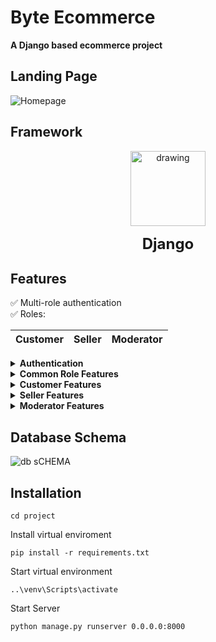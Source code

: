 # Byte Ecommerce
**A Django based ecommerce project**

## Landing Page
![Homepage](https://github.com/OverkillViper/Byte/assets/117332017/d2a5909b-cfb2-4f2b-a735-8e691f0600f0)

## Framework
<p align="center">
<img src="https://static.djangoproject.com/img/logos/django-logo-positive.png" alt="drawing" width="120"/>
</p>
<p align="center">
<font size="5">
<b>Django</b>
</font>
</p>

## Features
✅ Multi-role authentication <br>
✅ Roles:

| Customer | Seller | Moderator |
|----------|--------|-----------|

<details>
  <summary><b>Authentication</b></summary>
  ✅ Register (Email based)
  <br>✅ Login
  <br>✅ Account verification via email
  <br>✅ Reset lost password via email
</details>

<details>
  <summary><b>Common Role Features</b></summary>
  ✅ Nofitications
  <br>✅ Basic Chat System
</details>

<details>
  <summary><b>Customer Features</b></summary>
  ✅ Add product to cart
  <br>✅ Add product to wishlist
  <br>✅ Get notification when wishlisted product re-stocks
  <br>✅ Get notification on product delivery stage change
  <br>✅ Rate product after delivery
  <br>✅ Track orders. View order details
  <br>✅ Chat with seller
  <br>✅ Maintain multiple delivery addresses
  <br>✅ Both Cash on Delivery and Cashless Payment accepted
  <br>✅ Buy product from different seller in same order
  <br>✅ <b>Dashboard:</b>
  <br>&nbsp&nbsp&nbsp&nbsp✅ Standing orders
  <br>&nbsp&nbsp&nbsp&nbsp✅ Completed orders
  <br>&nbsp&nbsp&nbsp&nbsp✅ Total product purchased
  <br>&nbsp&nbsp&nbsp&nbsp✅ Total money spent
  <br>&nbsp&nbsp&nbsp&nbsp✅ Total Addresses
  <br>&nbsp&nbsp&nbsp&nbsp✅ Total Wishlists
  <br>&nbsp&nbsp&nbsp&nbsp✅ Percentage of payment method selected
  <br>&nbsp&nbsp&nbsp&nbsp✅ Monthly purchases
</details>

<details>
  <summary><b>Seller Features</b></summary>
  ✅ Maintain multiple stores
  <br>✅ Add product to wishlist
  <br>✅ Product CRUD
  <br>✅ Add product attributes
  <br>✅ Add multiple images for product
  <br>✅ Set discount on product
  <br>✅ Change order status
  <br>✅ Notified on order placed
  <br>✅ <b>Dashboard:</b>
  <br>&nbsp&nbsp&nbsp&nbsp✅ Track order status
  <br>&nbsp&nbsp&nbsp&nbsp✅ Total sales
  <br>&nbsp&nbsp&nbsp&nbsp✅ Total products
  <br>&nbsp&nbsp&nbsp&nbsp✅ Total stores
  <br>&nbsp&nbsp&nbsp&nbsp✅ Total Orders
  <br>&nbsp&nbsp&nbsp&nbsp✅ Avarage Rating
  <br>&nbsp&nbsp&nbsp&nbsp✅ Monthly delivered orders
</details>

<details>
  <summary><b>Moderator Features</b></summary>
  ✅ Can delete product
  <br>✅ Can delete stores
  <br>✅ Maintain registered accounts
  <br>✅ Add or delete category
  <br>✅ <b>Dashboard:</b>
  <br>&nbsp&nbsp&nbsp&nbsp✅ Total Products
  <br>&nbsp&nbsp&nbsp&nbsp✅ Total customers
  <br>&nbsp&nbsp&nbsp&nbsp✅ Total Stored
  <br>&nbsp&nbsp&nbsp&nbsp✅ Total Seller
  <br>&nbsp&nbsp&nbsp&nbsp✅ Total Sales
  <br>&nbsp&nbsp&nbsp&nbsp✅ Payments methods
  <br>&nbsp&nbsp&nbsp&nbsp✅ Monthly sales
  <br>&nbsp&nbsp&nbsp&nbsp✅ Top Stores
</details>

## Database Schema
![db sCHEMA](https://github.com/OverkillViper/Byte/assets/117332017/51d738dc-4451-4a0d-8c73-2f7e9d144961)

## Installation
```shell
cd project
```
Install virtual enviroment
```shell
pip install -r requirements.txt
```
Start virtual environment
```shell
..\venv\Scripts\activate
```
Start Server
```shell
python manage.py runserver 0.0.0.0:8000
```
